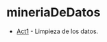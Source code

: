 # mineriaDeDatos
* [Act1](https://github.com/AngelMata/mineriaDeDatos/blob/master/act1.ipynb) - Limpieza de los datos.
